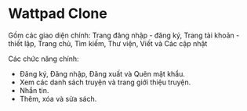 # Wattpad Clone

Gồm các giao diện chính: Trang đăng nhập - đăng ký, Trang tài khoản - thiết lập, Trang chủ, Tìm kiếm, Thư viện, Viết và Các cập nhật

Các chức năng chính:
  * Đăng ký, Đăng nhập, Đăng xuất và Quên mật khẩu.
  * Xem các danh sách truyện và trang giới thiệu truyện.
  * Nhắn tin.
  * Thêm, xóa và sửa sách.
  
